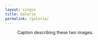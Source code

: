 ```yaml
---
layout: single
title: Galería
permalink: /galeria/
---
```


<figure class="half">
    <a href="/assets/images/DJI_0541.jpg"></a>
    <a href="/assets/images/Pano-3.jpg"></a>
    <figcaption>Caption describing these two images.</figcaption>
</figure>
